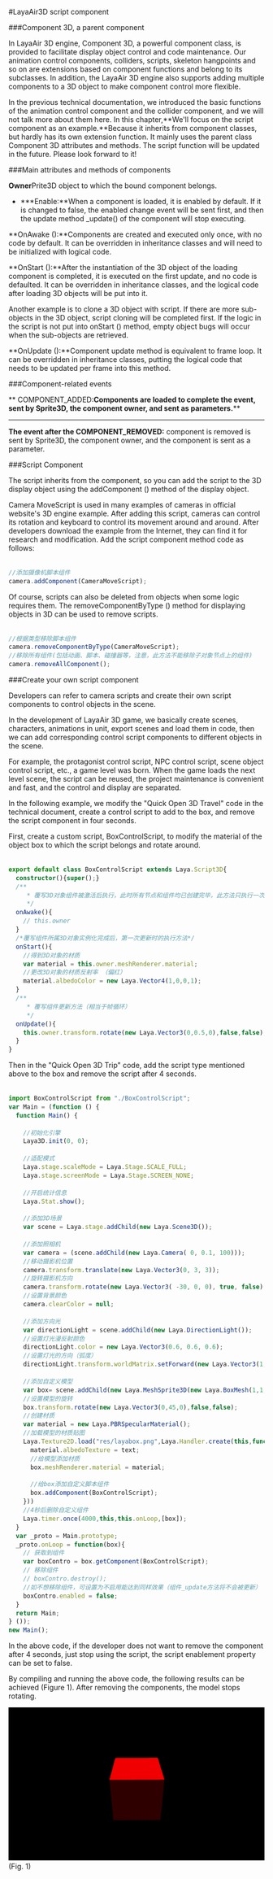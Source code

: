 #LayaAir3D script component

###Component 3D, a parent component

In LayaAir 3D engine, Component 3D, a powerful component class, is provided to facilitate display object control and code maintenance. Our animation control components, colliders, scripts, skeleton hangpoints and so on are extensions based on component functions and belong to its subclasses. In addition, the LayaAir 3D engine also supports adding multiple components to a 3D object to make component control more flexible.

In the previous technical documentation, we introduced the basic functions of the animation control component and the collider component, and we will not talk more about them here. In this chapter,**We'll focus on the script component as an example.**Because it inherits from component classes, but hardly has its own extension function. It mainly uses the parent class Component 3D attributes and methods. The script function will be updated in the future. Please look forward to it!



###Main attributes and methods of components

**Owner**Prite3D object to which the bound component belongs.

* ***Enable:**When a component is loaded, it is enabled by default. If it is changed to false, the enabled change event will be sent first, and then the update method _update() of the component will stop executing.

**OnAwake ():**Components are created and executed only once, with no code by default. It can be overridden in inheritance classes and will need to be initialized with logical code.

**OnStart ():**After the instantiation of the 3D object of the loading component is completed, it is executed on the first update, and no code is defaulted. It can be overridden in inheritance classes, and the logical code after loading 3D objects will be put into it.

Another example is to clone a 3D object with script. If there are more sub-objects in the 3D object, script cloning will be completed first. If the logic in the script is not put into onStart () method, empty object bugs will occur when the sub-objects are retrieved.

**OnUpdate ():**Component update method is equivalent to frame loop. It can be overridden in inheritance classes, putting the logical code that needs to be updated per frame into this method.



###Component-related events

** COMPONENT_ADDED:**Components are loaded to complete the event, sent by Sprite3D, the component owner, and sent as parameters.****
****
**The event after the COMPONENT_REMOVED:** component is removed is sent by Sprite3D, the component owner, and the component is sent as a parameter.



###Script Component

The script inherits from the component, so you can add the script to the 3D display object using the addComponent () method of the display object.

Camera MoveScript is used in many examples of cameras in official website's 3D engine example. After adding this script, cameras can control its rotation and keyboard to control its movement around and around. After developers download the example from the Internet, they can find it for research and modification. Add the script component method code as follows:


```typescript

//添加摄像机脚本组件
camera.addComponent(CameraMoveScript);
```


Of course, scripts can also be deleted from objects when some logic requires them. The removeComponentByType () method for displaying objects in 3D can be used to remove scripts.


```typescript

//根据类型移除脚本组件
camera.removeComponentByType(CameraMoveScript);
//移除所有组件(包括动画、脚本、碰撞器等，注意，此方法不能移除子对象节点上的组件)
camera.removeAllComponent();
```




###Create your own script component

Developers can refer to camera scripts and create their own script components to control objects in the scene.

In the development of LayaAir 3D game, we basically create scenes, characters, animations in unit, export scenes and load them in code, then we can add corresponding control script components to different objects in the scene.

For example, the protagonist control script, NPC control script, scene object control script, etc., a game level was born. When the game loads the next level scene, the script can be reused, the project maintenance is convenient and fast, and the control and display are separated.

In the following example, we modify the "Quick Open 3D Travel" code in the technical document, create a control script to add to the box, and remove the script component in four seconds.

First, create a custom script, BoxControlScript, to modify the material of the object box to which the script belongs and rotate around.


```typescript

export default class BoxControlScript extends Laya.Script3D{
  constructor(){super();}
  /**
	 * 覆写3D对象组件被激活后执行，此时所有节点和组件均已创建完毕，此方法只执行一次
	 */
  onAwake(){
    // this.owner
  }
  /*覆写组件所属3D对象实例化完成后，第一次更新时的执行方法*/
  onStart(){
    //得到3D对象的材质
    var material = this.owner.meshRenderer.material;
    //更改3D对象的材质反射率 （偏红）
    material.albedoColor = new Laya.Vector4(1,0,0,1);
  }
  /**
	 * 覆写组件更新方法（相当于帧循环）
	 */
  onUpdate(){
    this.owner.transform.rotate(new Laya.Vector3(0,0.5,0),false,false);
  }
}
```


Then in the "Quick Open 3D Trip" code, add the script type mentioned above to the box and remove the script after 4 seconds.


```typescript

import BoxControlScript from "./BoxControlScript";
var Main = (function () {
  function Main() {

    //初始化引擎
    Laya3D.init(0, 0);

    //适配模式
    Laya.stage.scaleMode = Laya.Stage.SCALE_FULL;
    Laya.stage.screenMode = Laya.Stage.SCREEN_NONE;

    //开启统计信息
    Laya.Stat.show();

    //添加3D场景
    var scene = Laya.stage.addChild(new Laya.Scene3D());

    //添加照相机
    var camera = (scene.addChild(new Laya.Camera( 0, 0.1, 100)));
    //移动摄影机位置
    camera.transform.translate(new Laya.Vector3(0, 3, 3));
    //旋转摄影机方向
    camera.transform.rotate(new Laya.Vector3( -30, 0, 0), true, false);
    //设置背景颜色
    camera.clearColor = null;

    //添加方向光
    var directionLight = scene.addChild(new Laya.DirectionLight());
    //设置灯光漫反射颜色
    directionLight.color = new Laya.Vector3(0.6, 0.6, 0.6);
    //设置灯光的方向（弧度）
    directionLight.transform.worldMatrix.setForward(new Laya.Vector3(1, -1, 0));

    //添加自定义模型
    var box= scene.addChild(new Laya.MeshSprite3D(new Laya.BoxMesh(1,1,1),"MOs"));
    //设置模型的旋转
    box.transform.rotate(new Laya.Vector3(0,45,0),false,false);
    //创建材质
    var material = new Laya.PBRSpecularMaterial();
    //加载模型的材质贴图
    Laya.Texture2D.load("res/layabox.png",Laya.Handler.create(this,function(text){
      material.albedoTexture = text;
      //给模型添加材质
      box.meshRenderer.material = material;

      //给box添加自定义脚本组件
      box.addComponent(BoxControlScript);
    }))
    //4秒后删除自定义组件
    Laya.timer.once(4000,this,this.onLoop,[box]);
  }
  var _proto = Main.prototype;
  _proto.onLoop = function(box){
    // 获取到组件
    var boxContro = box.getComponent(BoxControlScript);
    // 移除组件
    // boxContro.destroy();
    //如不想移除组件，可设置为不启用能达到同样效果（组件_update方法将不会被更新）
    boxContro.enabled = false;
  }
  return Main;
} ());
new Main();

```


In the above code, if the developer does not want to remove the component after 4 seconds, just stop using the script, the script enablement property can be set to false.

By compiling and running the above code, the following results can be achieved (Figure 1). After removing the components, the model stops rotating.

![1](img/1.gif)(Fig. 1) </br>


